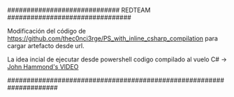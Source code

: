 ############################# REDTEAM ################################



Modificación del código de https://github.com/thec0nci3rge/PS_with_inline_csharp_compilation para cargar artefacto desde url.

La idea incial de ejecutar desde powershell codigo compilado al vuelo C#  -> [John Hammond's VIDEO](https://www.youtube.com/watch?v=EwEwRLedeKI)




#####################################################################
